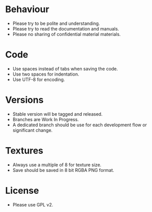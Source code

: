 # Behaviour
* Please try to be polite and understanding.
* Please try to read the documentation and manuals.
* Please no sharing of confidential material materials. 




# Code
* Use spaces instead of tabs when saving the code. 
* Use two spaces for indentation. 
* Use UTF-8 for encoding. 

# Versions
* Stable version will be tagged and released.
* Branches are Work In Progress. 
* A dedicated branch should be use for each development flow or significant change. 





# Textures
* Always use a multiple of 8 for texture size.
* Save should be saved in 8 bit RGBA PNG format. 


# License
* Please use GPL v2. 
